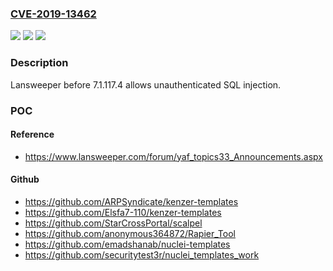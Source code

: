### [CVE-2019-13462](https://cve.mitre.org/cgi-bin/cvename.cgi?name=CVE-2019-13462)
![](https://img.shields.io/static/v1?label=Product&message=n%2Fa&color=blue)
![](https://img.shields.io/static/v1?label=Version&message=n%2Fa&color=blue)
![](https://img.shields.io/static/v1?label=Vulnerability&message=n%2Fa&color=brighgreen)

### Description

Lansweeper before 7.1.117.4 allows unauthenticated SQL injection.

### POC

#### Reference
- https://www.lansweeper.com/forum/yaf_topics33_Announcements.aspx

#### Github
- https://github.com/ARPSyndicate/kenzer-templates
- https://github.com/Elsfa7-110/kenzer-templates
- https://github.com/StarCrossPortal/scalpel
- https://github.com/anonymous364872/Rapier_Tool
- https://github.com/emadshanab/nuclei-templates
- https://github.com/securitytest3r/nuclei_templates_work


